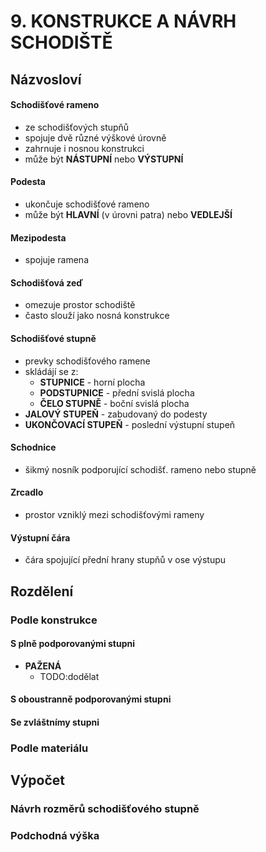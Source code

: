# 9. KONSTRUKCE A NÁVRH SCHODIŠTĚ

## Názvosloví

#### Schodišťové rameno

- ze schodišťových stupňů
- spojuje dvě různé výškové úrovně
- zahrnuje i nosnou konstrukci
- může být **NÁSTUPNÍ** nebo **VÝSTUPNÍ**

#### Podesta

- ukončuje schodišťové rameno
- může být **HLAVNÍ** (v úrovni patra) nebo **VEDLEJŠÍ**

#### Mezipodesta

- spojuje ramena

#### Schodišťová zeď

- omezuje prostor schodiště
- často slouží jako nosná konstrukce

#### Schodišťové stupně

- prevky schodišťového ramene
- skládájí se z: 
    - **STUPNICE** - horní plocha
    - **PODSTUPNICE** - přední svislá plocha
    - **ČELO STUPNĚ** - boční svislá plocha
- **JALOVÝ STUPEŇ** - zabudovaný do podesty
- **UKONČOVACÍ STUPEŇ** - poslední výstupní stupeň

#### Schodnice

- šikmý nosník podporující schodišť. rameno nebo stupně

#### Zrcadlo

- prostor vzniklý mezi schodišťovými rameny

#### Výstupní čára

- čára spojující přední hrany stupňů v ose výstupu

## Rozdělení

### Podle konstrukce

#### S plně podporovanými stupni
- **PAŽENÁ**
    - TODO:dodělat
#### S oboustranně podporovanými stupni

#### Se zvláštnímy stupni



### Podle materiálu

## Výpočet

### Návrh rozměrů schodišťového stupně

### Podchodná výška